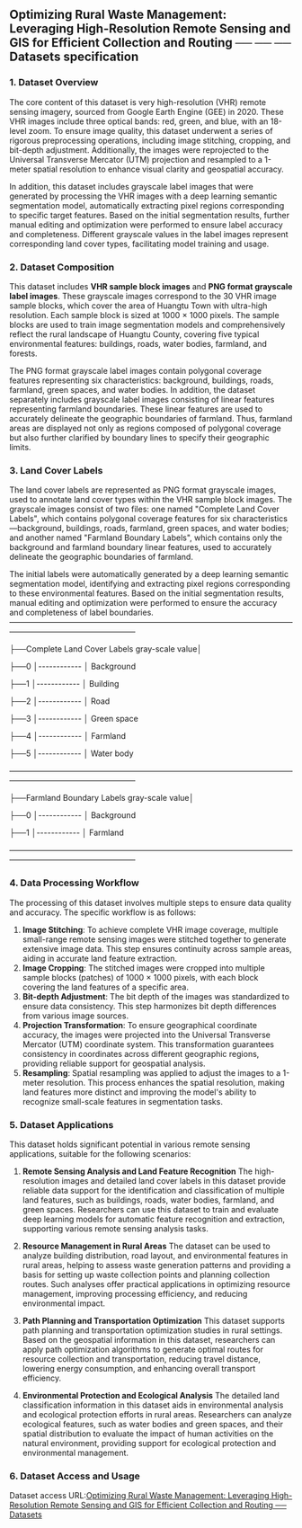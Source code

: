## **Optimizing Rural Waste Management: Leveraging High-Resolution Remote Sensing and GIS for Efficient Collection and Routing ── ── ── Datasets specification**

### 1. Dataset Overview
The core content of this dataset is very high-resolution (VHR) remote sensing imagery, sourced from Google Earth Engine (GEE) in 2020. These VHR images include three optical bands: red, green, and blue, with an 18-level zoom. To ensure image quality, this dataset underwent a series of rigorous preprocessing operations, including image stitching, cropping, and bit-depth adjustment. Additionally, the images were reprojected to the Universal Transverse Mercator (UTM) projection and resampled to a 1-meter spatial resolution to enhance visual clarity and geospatial accuracy.

In addition, this dataset includes grayscale label images that were generated by processing the VHR images with a deep learning semantic segmentation model, automatically extracting pixel regions corresponding to specific target features. Based on the initial segmentation results, further manual editing and optimization were performed to ensure label accuracy and completeness. Different grayscale values in the label images represent corresponding land cover types, facilitating model training and usage.


### 2. Dataset Composition

This dataset includes **VHR sample block images** and **PNG format grayscale label images**. These grayscale images correspond to the 30 VHR image sample blocks, which cover the area of Huangtu Town with ultra-high resolution. Each sample block is sized at 1000 × 1000 pixels. The sample blocks are used to train image segmentation models and comprehensively reflect the rural landscape of Huangtu County, covering five typical environmental features: buildings, roads, water bodies, farmland, and forests.

The PNG format grayscale label images contain polygonal coverage features representing six characteristics: background, buildings, roads, farmland, green spaces, and water bodies. In addition, the dataset separately includes grayscale label images consisting of linear features representing farmland boundaries. These linear features are used to accurately delineate the geographic boundaries of farmland. Thus, farmland areas are displayed not only as regions composed of polygonal coverage but also further clarified by boundary lines to specify their geographic limits.


### 3. Land Cover Labels

The land cover labels are represented as PNG format grayscale images, used to annotate land cover types within the VHR sample block images. The grayscale images consist of two files: one named "Complete Land Cover Labels", which contains polygonal coverage features for six characteristics—background, buildings, roads, farmland, green spaces, and water bodies; and another named "Farmland Boundary Labels", which contains only the background and farmland boundary linear features, used to accurately delineate the geographic boundaries of farmland.

The initial labels were automatically generated by a deep learning semantic segmentation model, identifying and extracting pixel regions corresponding to these environmental features. Based on the initial segmentation results, manual editing and optimization were performed to ensure the accuracy and completeness of label boundaries.
————————————————————————————————————————————————————

├──Complete Land Cover Labels gray-scale value│        
                                                  
├──0 │\------------ │ Background                 
                                                 
├──1 │\------------ │ Building                    
                                                   
├──2 │\------------ │ Road                         
                                                   
├──3 │\------------ │ Green space                  
                                                   
├──4 │\------------ │ Farmland                     
                                                   
├──5 │\------------ │ Water body                  

————————————————————————————————————————————————————

├──Farmland Boundary Labels gray-scale value│

├──0 │\------------ │ Background

├──1 │\------------ │ Farmland

————————————————————————————————————————————————————



### 4. Data Processing Workflow

The processing of this dataset involves multiple steps to ensure data quality and accuracy. The specific workflow is as follows:
1. **Image Stitching**: To achieve complete VHR image coverage, multiple small-range remote sensing images were stitched together to generate extensive image data. This step ensures continuity across sample areas, aiding in accurate land feature extraction.
2. **Image Cropping**: The stitched images were cropped into multiple sample blocks (patches) of 1000 × 1000 pixels, with each block covering the land features of a specific area.
3. **Bit-depth Adjustment**: The bit depth of the images was standardized to ensure data consistency. This step harmonizes bit depth differences from various image sources.
4. **Projection Transformation**: To ensure geographical coordinate accuracy, the images were projected into the Universal Transverse Mercator (UTM) coordinate system. This transformation guarantees consistency in coordinates across different geographic regions, providing reliable support for geospatial analysis.
5. **Resampling**: Spatial resampling was applied to adjust the images to a 1-meter resolution. This process enhances the spatial resolution, making land features more distinct and improving the model's ability to recognize small-scale features in segmentation tasks.

### 5. Dataset Applications

This dataset holds significant potential in various remote sensing applications, suitable for the following scenarios:

1. **Remote Sensing Analysis and Land Feature Recognition**
   The high-resolution images and detailed land cover labels in this dataset provide reliable data support for the identification and classification of multiple land features, such as buildings, roads, water bodies, farmland, and green spaces. Researchers can use this dataset to train and evaluate deep learning models for automatic feature recognition and extraction, supporting various remote sensing analysis tasks.

2. **Resource Management in Rural Areas**
   The dataset can be used to analyze building distribution, road layout, and environmental features in rural areas, helping to assess waste generation patterns and providing a basis for setting up waste collection points and planning collection routes. Such analyses offer practical applications in optimizing resource management, improving processing efficiency, and reducing environmental impact.

3. **Path Planning and Transportation Optimization**
   This dataset supports path planning and transportation optimization studies in rural settings. Based on the geospatial information in this dataset, researchers can apply path optimization algorithms to generate optimal routes for resource collection and transportation, reducing travel distance, lowering energy consumption, and enhancing overall transport efficiency.

4. **Environmental Protection and Ecological Analysis**
   The detailed land classification information in this dataset aids in environmental analysis and ecological protection efforts in rural areas. Researchers can analyze ecological features, such as water bodies and green spaces, and their spatial distribution to evaluate the impact of human activities on the natural environment, providing support for ecological protection and environmental management.

### 6. Dataset Access and Usage

Dataset access URL:<a href="黄土镇VHR影像及标签灰度图" title="黄土镇VHR影像及标签灰度图">Optimizing Rural Waste Management: Leveraging High-Resolution Remote Sensing and GIS for Efficient Collection and Routing ──  Datasets </a>
